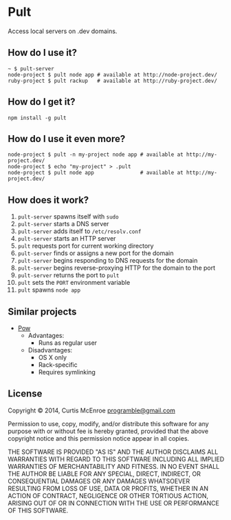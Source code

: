 # Pult

Access local servers on .dev domains.

## How do I use it?

```
~ $ pult-server
node-project $ pult node app # available at http://node-project.dev/
ruby-project $ pult rackup   # available at http://ruby-project.dev/
```

## How do I get it?

```
npm install -g pult
```

## How do I use it even more?

```
node-project $ pult -n my-project node app # available at http://my-project.dev/
node-project $ echo "my-project" > .pult
node-project $ pult node app               # available at http://my-project.dev/
```

## How does it work?

1. `pult-server` spawns itself with `sudo`
2. `pult-server` starts a DNS server
3. `pult-server` adds itself to `/etc/resolv.conf`
4. `pult-server` starts an HTTP server
5. `pult` requests port for current working directory
  1. `pult-server` finds or assigns a new port for the domain
  2. `pult-server` begins responding to DNS requests for the domain
  3. `pult-server` begins reverse-proxying HTTP for the domain to the
     port
  4. `pult-server` returns the port to `pult`
6. `pult` sets the `PORT` environment variable
7. `pult` spawns `node app`

## Similar projects

* [Pow](http://pow.cx/)
  * Advantages:
    * Runs as regular user
  * Disadvantages:
    * OS X only
    * Rack-specific
    * Requires symlinking

## License

Copyright © 2014, Curtis McEnroe <programble@gmail.com>

Permission to use, copy, modify, and/or distribute this software for any
purpose with or without fee is hereby granted, provided that the above
copyright notice and this permission notice appear in all copies.

THE SOFTWARE IS PROVIDED "AS IS" AND THE AUTHOR DISCLAIMS ALL WARRANTIES
WITH REGARD TO THIS SOFTWARE INCLUDING ALL IMPLIED WARRANTIES OF
MERCHANTABILITY AND FITNESS. IN NO EVENT SHALL THE AUTHOR BE LIABLE FOR
ANY SPECIAL, DIRECT, INDIRECT, OR CONSEQUENTIAL DAMAGES OR ANY DAMAGES
WHATSOEVER RESULTING FROM LOSS OF USE, DATA OR PROFITS, WHETHER IN AN
ACTION OF CONTRACT, NEGLIGENCE OR OTHER TORTIOUS ACTION, ARISING OUT OF
OR IN CONNECTION WITH THE USE OR PERFORMANCE OF THIS SOFTWARE.

